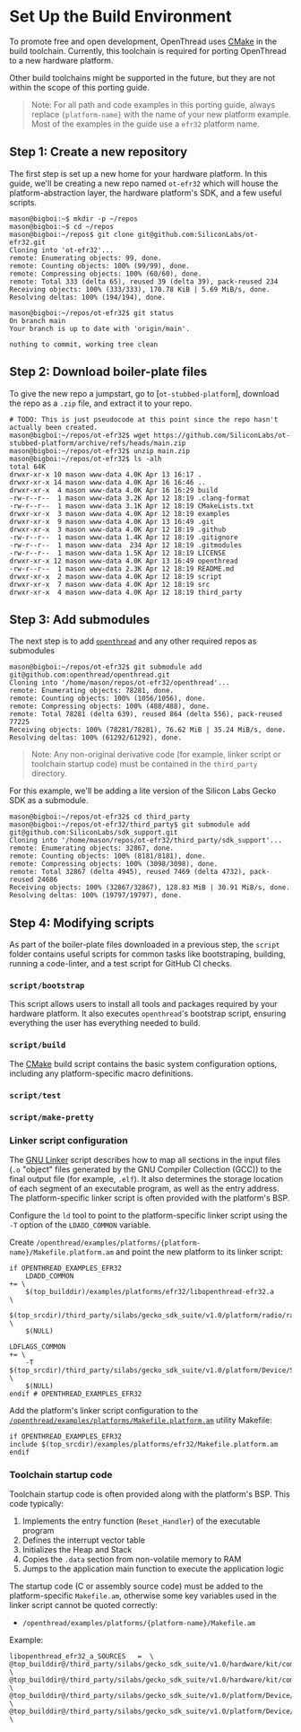 # Set Up the Build Environment

To promote free and open development, OpenThread uses [CMake][cmake-homepage] in
the build toolchain. Currently, this toolchain is required for porting
OpenThread to a new hardware platform.

Other build toolchains might be supported in the future, but they are not within
the scope of this porting guide.

> Note: For all path and code examples in this porting guide, always replace
`{platform-name}` with the name of your new platform example. Most of the
examples in the guide use a `efr32` platform name.

[cmake-homepage]: https://cmake.org/

## Step 1: Create a new repository

The first step is set up a new home for your hardware platform. In this guide,
we'll be creating a new repo named `ot-efr32` which will house the
platform-abstraction layer, the hardware platform's SDK, and a few useful
scripts.

[//]: # (TODO: Do we want to demonstrate making a new git repo through GitHub?)


```shell
mason@bigboi:~$ mkdir -p ~/repos
mason@bigboi:~$ cd ~/repos
mason@bigboi:~/repos$ git clone git@github.com:SiliconLabs/ot-efr32.git
Cloning into 'ot-efr32'...
remote: Enumerating objects: 99, done.
remote: Counting objects: 100% (99/99), done.
remote: Compressing objects: 100% (60/60), done.
remote: Total 333 (delta 65), reused 39 (delta 39), pack-reused 234
Receiving objects: 100% (333/333), 170.78 KiB | 5.69 MiB/s, done.
Resolving deltas: 100% (194/194), done.

mason@bigboi:~/repos/ot-efr32$ git status
On branch main
Your branch is up to date with 'origin/main'.

nothing to commit, working tree clean
```

## Step 2: Download boiler-plate files

[//]: # (TODO: Should we create a template repo that contains everything needed for porting? I'm thinking it would include a stubbed out PAL, stubbed out READMEs, scripts, etc. This would be a good way to keep the structure of these new repos relatively consistent with the existing repos.)

To give the new repo a jumpstart, go to [`ot-stubbed-platform`], download the repo as a `.zip` file, and extract it to your repo.

```shell
# TODO: This is just pseudocode at this point since the repo hasn't actually been created.
mason@bigboi:~/repos/ot-efr32$ wget https://github.com/SiliconLabs/ot-stubbed-platform/archive/refs/heads/main.zip
mason@bigboi:~/repos/ot-efr32$ unzip main.zip
mason@bigboi:~/repos/ot-efr32$ ls -alh
total 64K
drwxr-xr-x 10 mason www-data 4.0K Apr 13 16:17 .
drwxr-xr-x 14 mason www-data 4.0K Apr 16 16:46 ..
drwxr-xr-x  4 mason www-data 4.0K Apr 16 16:29 build
-rw-r--r--  1 mason www-data 3.2K Apr 12 18:19 .clang-format
-rw-r--r--  1 mason www-data 3.1K Apr 12 18:19 CMakeLists.txt
drwxr-xr-x  3 mason www-data 4.0K Apr 12 18:19 examples
drwxr-xr-x  9 mason www-data 4.0K Apr 13 16:49 .git
drwxr-xr-x  3 mason www-data 4.0K Apr 12 18:19 .github
-rw-r--r--  1 mason www-data 1.4K Apr 12 18:19 .gitignore
-rw-r--r--  1 mason www-data  234 Apr 12 18:19 .gitmodules
-rw-r--r--  1 mason www-data 1.5K Apr 12 18:19 LICENSE
drwxr-xr-x 12 mason www-data 4.0K Apr 13 16:49 openthread
-rw-r--r--  1 mason www-data 2.3K Apr 12 18:19 README.md
drwxr-xr-x  2 mason www-data 4.0K Apr 12 18:19 script
drwxr-xr-x  7 mason www-data 4.0K Apr 12 18:19 src
drwxr-xr-x  4 mason www-data 4.0K Apr 12 18:19 third_party
```

## Step 3: Add submodules

The next step is to add [`openthread`](https://github.com/openthread/openthread) and any other required repos as submodules

```shell
mason@bigboi:~/repos/ot-efr32$ git submodule add git@github.com:openthread/openthread.git
Cloning into '/home/mason/repos/ot-efr32/openthread'...
remote: Enumerating objects: 78281, done.
remote: Counting objects: 100% (1056/1056), done.
remote: Compressing objects: 100% (488/488), done.
remote: Total 78281 (delta 639), reused 864 (delta 556), pack-reused 77225
Receiving objects: 100% (78281/78281), 76.62 MiB | 35.24 MiB/s, done.
Resolving deltas: 100% (61292/61292), done.
```

> Note: Any non-original derivative code (for example, linker script or
toolchain startup code) must be contained in the `third_party` directory.

For this example, we'll be adding a lite version of the Silicon Labs Gecko SDK as a submodule.

```shell
mason@bigboi:~/repos/ot-efr32$ cd third_party
mason@bigboi:~/repos/ot-efr32/third_party$ git submodule add git@github.com:SiliconLabs/sdk_support.git
Cloning into '/home/mason/repos/ot-efr32/third_party/sdk_support'...
remote: Enumerating objects: 32867, done.
remote: Counting objects: 100% (8181/8181), done.
remote: Compressing objects: 100% (3098/3098), done.
remote: Total 32867 (delta 4945), reused 7469 (delta 4732), pack-reused 24686
Receiving objects: 100% (32867/32867), 128.83 MiB | 30.91 MiB/s, done.
Resolving deltas: 100% (19797/19797), done.
```

## Step 4: Modifying scripts

As part of the boiler-plate files downloaded in a previous step, the `script` folder contains useful scripts for common tasks like bootstraping, building, running a code-linter, and a test script for GitHub CI checks.



### `script/bootstrap`

This script allows users to install all tools and packages required by your hardware platform. It also executes `openthread`'s bootstrap script, ensuring everything the user has everything needed to build.

[//]: # (TODO add link to file in `ot-stubbed-platform`)


### `script/build`

The [CMake][cmake-homepage] build script contains the basic system configuration options, including any platform-specific macro definitions.

[//]: # (TODO add more)
[//]: # (TODO add link to file in `ot-stubbed-platform`)

### `script/test`

[//]: # (TODO add link to file in `ot-stubbed-platform`)

### `script/make-pretty`

[//]: # (TODO add description)



### Linker script configuration

[//]: # (TODO This should be moved somewhere else)

The [GNU Linker](http://www.ece.ufrgs.br/~fetter/eng04476/manuals/ld.pdf) script
describes how to map all sections in the input files (`.o` "object" files
generated by the GNU Compiler Collection (GCC)) to the final output file (for
example, `.elf`). It also determines the storage location of each segment of an
executable program, as well as the entry address. The platform-specific linker
script is often provided with the platform's BSP.

Configure the `ld` tool to point to the platform-specific linker script using
the `-T` option of the `LDADD_COMMON` variable.

Create
`/openthread/examples/platforms/{platform-name}/Makefile.platform.am`
and point the new platform to its linker script:

```
if OPENTHREAD_EXAMPLES_EFR32
    LDADD_COMMON                                                      += \
    $(top_builddir)/examples/platforms/efr32/libopenthread-efr32.a       \
    $(top_srcdir)/third_party/silabs/gecko_sdk_suite/v1.0/platform/radio/rail_lib/autogen/librail_release/librail_efr32xg12_gcc_release.a \
    $(NULL)

LDFLAGS_COMMON                                                        += \
    -T $(top_srcdir)/third_party/silabs/gecko_sdk_suite/v1.0/platform/Device/SiliconLabs/EFR32MG12P/Source/GCC/efr32mg12p.ld \
    $(NULL)
endif # OPENTHREAD_EXAMPLES_EFR32
```

Add the platform's linker script configuration to the
[`/openthread/examples/platforms/Makefile.platform.am`](https://github.com/openthread/openthread/blob/main/examples/platforms/Makefile.platform.am)
utility Makefile:

```
if OPENTHREAD_EXAMPLES_EFR32
include $(top_srcdir)/examples/platforms/efr32/Makefile.platform.am
endif
```


### Toolchain startup code


[//]: # (TODO Rewrite for CMake. Might not even be needed)

Toolchain startup code is often provided along with the platform's BSP. This
code typically:

1.  Implements the entry function (`Reset_Handler`) of the executable program
1.  Defines the interrupt vector table
1.  Initializes the Heap and Stack
1.  Copies the `.data` section from non-volatile memory to RAM
1.  Jumps to the application main function to execute the application logic

The startup code (C or assembly source code) must be added to the
platform-specific `Makefile.am`, otherwise some key variables used in the linker
script cannot be quoted correctly:

-   `/openthread/examples/platforms/{platform-name}/Makefile.am`

Example:

```
libopenthread_efr32_a_SOURCES   =  \
@top_builddir@/third_party/silabs/gecko_sdk_suite/v1.0/hardware/kit/common/bsp/bsp_bcc.c \
@top_builddir@/third_party/silabs/gecko_sdk_suite/v1.0/hardware/kit/common/bsp/bsp_stk.c \
@top_builddir@/third_party/silabs/gecko_sdk_suite/v1.0/platform/Device/SiliconLabs/EFR32MG12P/Source/system_efr32mg12p.c \
@top_builddir@/third_party/silabs/gecko_sdk_suite/v1.0/platform/Device/SiliconLabs/EFR32MG12P/Source/GCC/startup_efr32mg12p.c \
```

